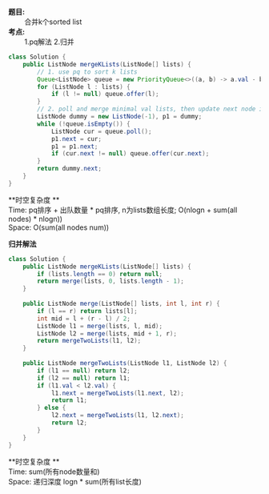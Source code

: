 **题目:**   
&emsp;&emsp;
合并k个sorted list   
**考点:**   
&emsp;&emsp;
1.pq解法 2.归并

```java
class Solution {
    public ListNode mergeKLists(ListNode[] lists) {
        // 1. use pq to sort k lists
        Queue<ListNode> queue = new PriorityQueue<>((a, b) -> a.val - b.val);
        for (ListNode l : lists) { 
            if (l != null) queue.offer(l);
        }
        // 2. poll and merge minimal val lists, then update next node into queue
        ListNode dummy = new ListNode(-1), p1 = dummy;
        while (!queue.isEmpty()) {
            ListNode cur = queue.poll();
            p1.next = cur;
            p1 = p1.next;
            if (cur.next != null) queue.offer(cur.next);
        }
        return dummy.next;
    }
}
```
**时空复杂度 **   
Time: pq排序 + 出队数量 * pq排序, n为lists数组长度; O(nlogn + sum(all nodes) * nlogn))  
Space: O(sum(all nodes num))
   

**归并解法**
```java
class Solution {
    public ListNode mergeKLists(ListNode[] lists) {
        if (lists.length == 0) return null;
        return merge(lists, 0, lists.length - 1);
    }
    
    public ListNode merge(ListNode[] lists, int l, int r) {
        if (l == r) return lists[l];
        int mid = l + (r - l) / 2;
        ListNode l1 = merge(lists, l, mid);
        ListNode l2 = merge(lists, mid + 1, r);
        return mergeTwoLists(l1, l2);
    }
    
    public ListNode mergeTwoLists(ListNode l1, ListNode l2) {
        if (l1 == null) return l2;
        if (l2 == null) return l1;
        if (l1.val < l2.val) {
            l1.next = mergeTwoLists(l1.next, l2);
            return l1;
        } else {
            l2.next = mergeTwoLists(l1, l2.next);
            return l2;
        }
    }
}
```
**时空复杂度 **   
Time: sum(所有node数量和)    
Space: 递归深度 logn * sum(所有list长度)